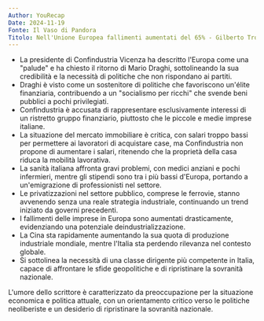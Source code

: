 ```yaml
---
Author: YouRecap
Date: 2024-11-19
Fonte: Il Vaso di Pandora
Titolo: Nell'Unione Europea fallimenti aumentati del 65% - Gilberto Trombetta
---
```


- La presidente di Confindustria Vicenza ha descritto l'Europa come una "palude" e ha chiesto il ritorno di Mario Draghi, sottolineando la sua credibilità e la necessità di politiche che non rispondano ai partiti.
- Draghi è visto come un sostenitore di politiche che favoriscono un'élite finanziaria, contribuendo a un "socialismo per ricchi" che svende beni pubblici a pochi privilegiati.
- Confindustria è accusata di rappresentare esclusivamente interessi di un ristretto gruppo finanziario, piuttosto che le piccole e medie imprese italiane.
- La situazione del mercato immobiliare è critica, con salari troppo bassi per permettere ai lavoratori di acquistare case, ma Confindustria non propone di aumentare i salari, ritenendo che la proprietà della casa riduca la mobilità lavorativa.
- La sanità italiana affronta gravi problemi, con medici anziani e pochi infermieri, mentre gli stipendi sono tra i più bassi d'Europa, portando a un'emigrazione di professionisti nel settore.
- Le privatizzazioni nel settore pubblico, comprese le ferrovie, stanno avvenendo senza una reale strategia industriale, continuando un trend iniziato da governi precedenti.
- I fallimenti delle imprese in Europa sono aumentati drasticamente, evidenziando una potenziale deindustrializzazione.
- La Cina sta rapidamente aumentando la sua quota di produzione industriale mondiale, mentre l'Italia sta perdendo rilevanza nel contesto globale.
- Si sottolinea la necessità di una classe dirigente più competente in Italia, capace di affrontare le sfide geopolitiche e di ripristinare la sovranità nazionale.

L'umore dello scrittore è caratterizzato da preoccupazione per la situazione economica e politica attuale, con un orientamento critico verso le politiche neoliberiste e un desiderio di ripristinare la sovranità nazionale.
